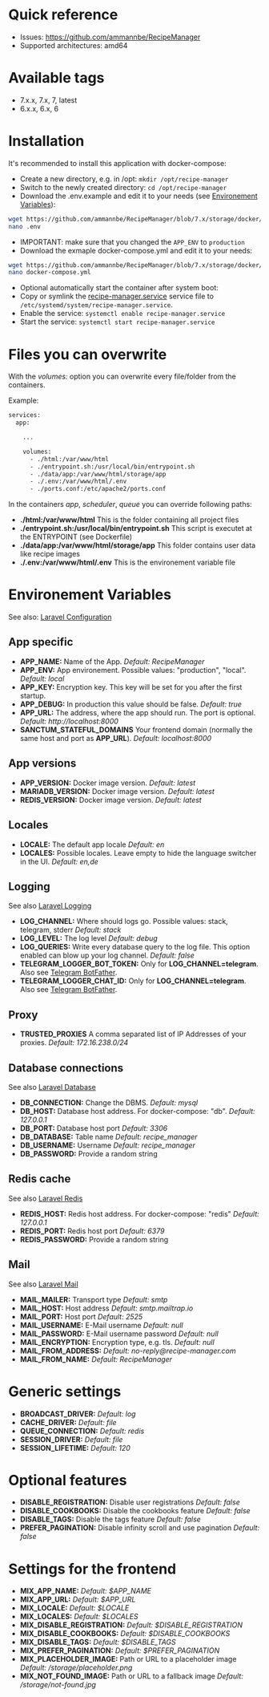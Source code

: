 # Quick reference

-   Issues: https://github.com/ammannbe/RecipeManager
-   Supported architectures: amd64

# Available tags

-   7.x.x, 7.x, 7, latest
-   6.x.x, 6.x, 6

# Installation

It's recommended to install this application with docker-compose:

-   Create a new directory, e.g. in /opt: `mkdir /opt/recipe-manager`
-   Switch to the newly created directory: `cd /opt/recipe-manager`
-   Download the .env.example and edit it to your needs (see [Environement Variables](environement-variables)):

```bash
wget https://github.com/ammannbe/RecipeManager/blob/7.x/storage/docker/.env.example -O .env
nano .env
```

-   IMPORTANT: make sure that you changed the `APP_ENV` to `production`
-   Download the exmaple docker-compose.yml and edit it to your needs:

```bash
wget https://github.com/ammannbe/RecipeManager/blob/7.x/storage/docker/docker-compose.yml
nano docker-compose.yml
```

-   Optional automatically start the container after system boot:
-   Copy or symlink the [recipe-manager.service](recipe-manager.service) service file to `/etc/systemd/system/recipe-manager.service`.
-   Enable the service: `systemctl enable recipe-manager.service`
-   Start the service: `systemctl start recipe-manager.service`

# Files you can overwrite

With the _volumes:_ option you can overwrite every file/folder from the containers.

Example:

```bash
services:
  app:

    ...

    volumes:
      - ./html:/var/www/html
      - ./entrypoint.sh:/usr/local/bin/entrypoint.sh
      - ./data/app:/var/www/html/storage/app
      - ./.env:/var/www/html/.env
      - ./ports.conf:/etc/apache2/ports.conf
```

In the containers _app_, _scheduler_, _queue_ you can override following paths:

-   **./html:/var/www/html** This is the folder containing all project files
-   **./entrypoint.sh:/usr/local/bin/entrypoint.sh** This script is executet at the ENTRYPOINT (see Dockerfile)
-   **./data/app:/var/www/html/storage/app** This folder contains user data like recipe images
-   **./.env:/var/www/html/.env** This is the environement variable file

# Environement Variables

See also: [Laravel Configuration](https://laravel.com/docs/8.x/configuration)

## App specific

-   **APP_NAME:** Name of the App. _Default: RecipeManager_
-   **APP_ENV:** App environement. Possible values: "production", "local". _Default: local_
-   **APP_KEY:** Encryption key. This key will be set for you after the first startup.
-   **APP_DEBUG:** In production this value should be false. _Default: true_
-   **APP_URL:** The address, where the app should run. The port is optional. _Default: http://localhost:8000_
-   **SANCTUM_STATEFUL_DOMAINS** Your frontend domain (normally the same host and port as **APP_URL**). _Default: localhost:8000_

## App versions

-   **APP_VERSION:** Docker image version. _Default: latest_
-   **MARIADB_VERSION:** Docker image version. _Default: latest_
-   **REDIS_VERSION:** Docker image version. _Default: latest_

## Locales

-   **LOCALE:** The default app locale _Default: en_
-   **LOCALES:** Possible locales. Leave empty to hide the language switcher in the UI. _Default: en,de_

## Logging

See also [Laravel Logging](https://laravel.com/docs/8.x/logging)

-   **LOG_CHANNEL:** Where should logs go. Possible values: stack, telegram, stderr _Default: stack_
-   **LOG_LEVEL:** The log level _Default: debug_
-   **LOG_QUERIES:** Write every database query to the log file. This option enabled can blow up your log channel. _Default: false_
-   **TELEGRAM_LOGGER_BOT_TOKEN:** Only for **LOG_CHANNEL=telegram**. Also see [Telegram BotFather](https://core.telegram.org/bots#6-botfather).
-   **TELEGRAM_LOGGER_CHAT_ID:** Only for **LOG_CHANNEL=telegram**. Also see [Telegram BotFather](https://core.telegram.org/bots#6-botfather).

## Proxy

-   **TRUSTED_PROXIES** A comma separated list of IP Addresses of your proxies. _Default: 172.16.238.0/24_

## Database connections

See also [Laravel Database](https://laravel.com/docs/8.x/database#configuration)

-   **DB_CONNECTION:** Change the DBMS. _Default: mysql_
-   **DB_HOST:** Database host address. For docker-compose: "db". _Default: 127.0.0.1_
-   **DB_PORT:** Database host port _Default: 3306_
-   **DB_DATABASE:** Table name _Default: recipe_manager_
-   **DB_USERNAME:** Username _Default: recipe_manager_
-   **DB_PASSWORD:** Provide a random string

## Redis cache

See also [Laravel Redis](https://laravel.com/docs/8.x/redis)

-   **REDIS_HOST:** Redis host address. For docker-compose: "redis" _Default: 127.0.0.1_
-   **REDIS_PORT:** Redis host port _Default: 6379_
-   **REDIS_PASSWORD:** Provide a random string

## Mail

See also [Laravel Mail](https://laravel.com/docs/8.x/mail)

-   **MAIL_MAILER:** Transport type _Default: smtp_
-   **MAIL_HOST:** Host address _Default: smtp.mailtrap.io_
-   **MAIL_PORT:** Host port _Default: 2525_
-   **MAIL_USERNAME:** E-Mail username _Default: null_
-   **MAIL_PASSWORD:** E-Mail username password _Default: null_
-   **MAIL_ENCRYPTION:** Encryption type, e.g. tls. _Default: null_
-   **MAIL_FROM_ADDRESS:** _Default: no-reply@recipe-manager.com_
-   **MAIL_FROM_NAME:** _Default: RecipeManager_

# Generic settings

-   **BROADCAST_DRIVER:** _Default: log_
-   **CACHE_DRIVER:** _Default: file_
-   **QUEUE_CONNECTION:** _Default: redis_
-   **SESSION_DRIVER:** _Default: file_
-   **SESSION_LIFETIME:** _Default: 120_

# Optional features

-   **DISABLE_REGISTRATION:** Disable user registrations _Default: false_
-   **DISABLE_COOKBOOKS:** Disable the cookbooks feature _Default: false_
-   **DISABLE_TAGS:** Disable the tags feature _Default: false_
-   **PREFER_PAGINATION:** Disable infinity scroll and use pagination _Default: false_

# Settings for the frontend

-   **MIX_APP_NAME:** _Default: \$APP_NAME_
-   **MIX_APP_URL:** _Default: \$APP_URL_
-   **MIX_LOCALE:** _Default: \$LOCALE_
-   **MIX_LOCALES:** _Default: \$LOCALES_
-   **MIX_DISABLE_REGISTRATION:** _Default: \$DISABLE_REGISTRATION_
-   **MIX_DISABLE_COOKBOOKS:** _Default: \$DISABLE_COOKBOOKS_
-   **MIX_DISABLE_TAGS:** _Default: \$DISABLE_TAGS_
-   **MIX_PREFER_PAGINATION:** _Default: \$PREFER_PAGINATION_
-   **MIX_PLACEHOLDER_IMAGE:** Path or URL to a placeholder image _Default: /storage/placeholder.png_
-   **MIX_NOT_FOUND_IMAGE:** Path or URL to a fallback image _Default: /storage/not-found.jpg_
